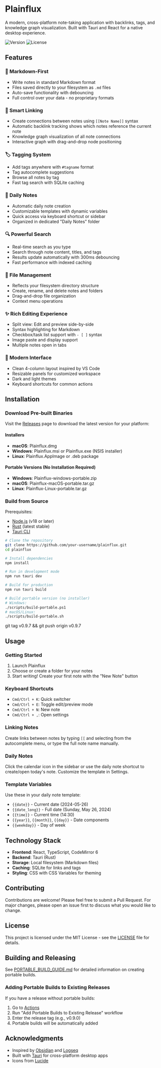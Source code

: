 # Plainflux

A modern, cross-platform note-taking application with backlinks, tags, and knowledge graph visualization. Built with Tauri and React for a native desktop experience.

![Version](https://img.shields.io/badge/version-0.9.9-blue.svg)
![License](https://img.shields.io/badge/license-MIT-green.svg)

## Features

### 📝 Markdown-First
- Write notes in standard Markdown format
- Files saved directly to your filesystem as `.md` files
- Auto-save functionality with debouncing
- Full control over your data - no proprietary formats

### 🔗 Smart Linking
- Create connections between notes using `[[Note Name]]` syntax
- Automatic backlink tracking shows which notes reference the current note
- Knowledge graph visualization of all note connections
- Interactive graph with drag-and-drop node positioning

### 🏷️ Tagging System
- Add tags anywhere with `#tagname` format
- Tag autocomplete suggestions
- Browse all notes by tag
- Fast tag search with SQLite caching

### 📅 Daily Notes
- Automatic daily note creation
- Customizable templates with dynamic variables
- Quick access via keyboard shortcut or sidebar
- Organized in dedicated "Daily Notes" folder

### 🔍 Powerful Search
- Real-time search as you type
- Search through note content, titles, and tags
- Results update automatically with 300ms debouncing
- Fast performance with indexed caching

### 📁 File Management
- Reflects your filesystem directory structure
- Create, rename, and delete notes and folders
- Drag-and-drop file organization
- Context menu operations

### ✨ Rich Editing Experience
- Split view: Edit and preview side-by-side
- Syntax highlighting for Markdown
- Checkbox/task list support with `- [ ]` syntax
- Image paste and display support
- Multiple notes open in tabs

### 🎨 Modern Interface
- Clean 4-column layout inspired by VS Code
- Resizable panels for customized workspace
- Dark and light themes
- Keyboard shortcuts for common actions

## Installation

### Download Pre-built Binaries
Visit the [Releases](https://github.com/sahnik/plainflux/releases) page to download the latest version for your platform:

#### Installers
- **macOS**: Plainflux.dmg
- **Windows**: Plainflux.msi or Plainflux.exe (NSIS installer)
- **Linux**: Plainflux.AppImage or .deb package

#### Portable Versions (No Installation Required)
- **Windows**: Plainflux-windows-portable.zip
- **macOS**: Plainflux-macOS-portable.tar.gz
- **Linux**: Plainflux-Linux-portable.tar.gz

### Build from Source

Prerequisites:
- [Node.js](https://nodejs.org/) (v18 or later)
- [Rust](https://www.rust-lang.org/) (latest stable)
- [Tauri CLI](https://tauri.app/v1/guides/getting-started/prerequisites)

```bash
# Clone the repository
git clone https://github.com/your-username/plainflux.git
cd plainflux

# Install dependencies
npm install

# Run in development mode
npm run tauri dev

# Build for production
npm run tauri build

# Build portable version (no installer)
# Windows:
./scripts/build-portable.ps1
# macOS/Linux:
./scripts/build-portable.sh
```

git tag v0.9.7 && git push origin v0.9.7

## Usage

### Getting Started
1. Launch Plainflux
2. Choose or create a folder for your notes
3. Start writing! Create your first note with the "New Note" button

### Keyboard Shortcuts
- `Cmd/Ctrl + K`: Quick switcher
- `Cmd/Ctrl + E`: Toggle edit/preview mode
- `Cmd/Ctrl + N`: New note
- `Cmd/Ctrl + ,`: Open settings

### Linking Notes
Create links between notes by typing `[[` and selecting from the autocomplete menu, or type the full note name manually.

### Daily Notes
Click the calendar icon in the sidebar or use the daily note shortcut to create/open today's note. Customize the template in Settings.

### Template Variables
Use these in your daily note template:
- `{{date}}` - Current date (2024-05-26)
- `{{date_long}}` - Full date (Sunday, May 26, 2024)
- `{{time}}` - Current time (14:30)
- `{{year}}`, `{{month}}`, `{{day}}` - Date components
- `{{weekday}}` - Day of week

## Technology Stack

- **Frontend**: React, TypeScript, CodeMirror 6
- **Backend**: Tauri (Rust)
- **Storage**: Local filesystem (Markdown files)
- **Caching**: SQLite for links and tags
- **Styling**: CSS with CSS Variables for theming

## Contributing

Contributions are welcome! Please feel free to submit a Pull Request. For major changes, please open an issue first to discuss what you would like to change.

## License

This project is licensed under the MIT License - see the [LICENSE](LICENSE) file for details.

## Building and Releasing

See [PORTABLE_BUILD_GUIDE.md](PORTABLE_BUILD_GUIDE.md) for detailed information on creating portable builds.

### Adding Portable Builds to Existing Releases

If you have a release without portable builds:
1. Go to [Actions](https://github.com/sahnik/plainflux/actions)
2. Run "Add Portable Builds to Existing Release" workflow
3. Enter the release tag (e.g., v0.9.0)
4. Portable builds will be automatically added

## Acknowledgments

- Inspired by [Obsidian](https://obsidian.md/) and [Logseq](https://logseq.com/)
- Built with [Tauri](https://tauri.app/) for cross-platform desktop apps
- Icons from [Lucide](https://lucide.dev/)
